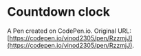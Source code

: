 # Countdown clock

A Pen created on CodePen.io. Original URL: [https://codepen.io/vinod2305/pen/RzzmjJ](https://codepen.io/vinod2305/pen/RzzmjJ).


